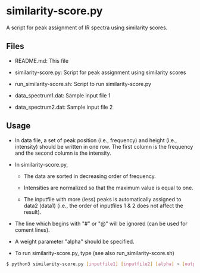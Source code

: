 # similarity-score.py

A script for peak assignment of IR spectra using similarity scores.


## Files

- README.md: This file

- similarity-score.py: Script for peak assignment using similarity scores

- run_similarity-score.sh: Script to run similarity-score.py

- data_spectrum1.dat: Sample input file 1

- data_spectrum2.dat: Sample input file 2


## Usage

- In data file, a set of peak position (i.e., frequency) and height (i.e., intensity) should be written in one row. The first column is the frequency and the second column is the intensity. 

- In similarity-score.py, 
	- The data are sorted in decreasing order of frequency. 

	- Intensities are normalized so that the maximum value is equal to one.
	
	- The inputfile with more (less) peaks is automatically assigned to data2 (data1) (i.e., the order of inputfiles 1 & 2 does not affect the result).


- The line which begins with "#" or "@" will be ignored (can be used for coment lines).

- A weight parameter "alpha" should be specified.

- To run similarity-score.py, type (see also run_similarity-score.sh)

```bash
$ python3 similarity-score.py [inputfile1] [inputfile2] [alpha] > [outputfile]
```


